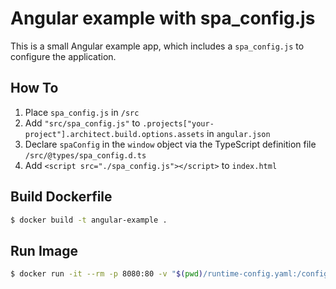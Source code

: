 # Angular example with spa_config.js

This is a small Angular example app, which includes a `spa_config.js` to configure the application.

## How To

1. Place `spa_config.js` in `/src`
2. Add `"src/spa_config.js"` to `.projects["your-project"].architect.build.options.assets` in `angular.json`
3. Declare `spaConfig` in the `window` object via the TypeScript definition file `/src/@types/spa_config.d.ts`
4. Add `<script src="./spa_config.js"></script>` to `index.html`

## Build Dockerfile

```bash
$ docker build -t angular-example .
```

## Run Image

```bash
$ docker run -it --rm -p 8080:80 -v "$(pwd)/runtime-config.yaml:/config/config.yaml" angular-example
```
